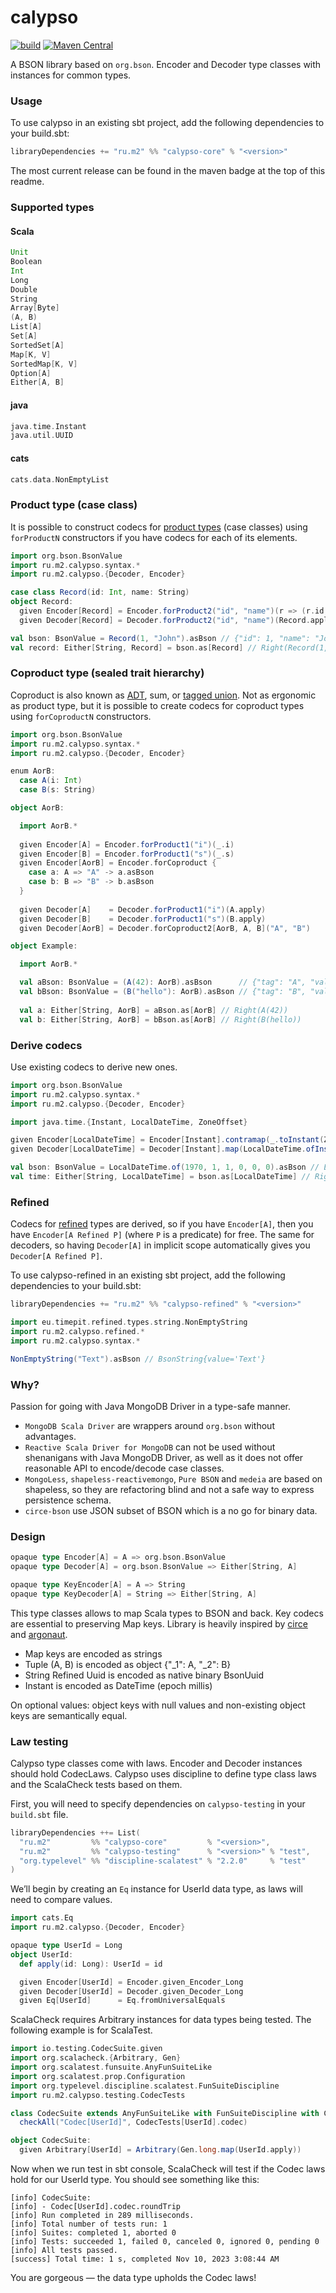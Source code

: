 # calypso

[![build](https://github.com/m2-oss/calypso/actions/workflows/release.yml/badge.svg)](https://github.com/m2-oss/calypso/actions)
[![Maven Central](https://img.shields.io/maven-central/v/ru.m2/calypso-core_3)](https://maven-badges.herokuapp.com/maven-central/ru.m2/calypso-core_3)

A BSON library based on `org.bson`. Encoder and Decoder type classes with instances for common types.

### Usage

To use calypso in an existing sbt project, add the following dependencies to your build.sbt:
```scala 3
libraryDependencies += "ru.m2" %% "calypso-core" % "<version>"
```
The most current release can be found in the maven badge at the top of this readme.

### Supported types

#### Scala
```scala 3
Unit
Boolean
Int
Long
Double
String
Array[Byte]
(A, B)
List[A]
Set[A]
SortedSet[A]
Map[K, V]
SortedMap[K, V]
Option[A]
Either[A, B]
```

#### java
```scala 3
java.time.Instant
java.util.UUID
```

#### cats
```scala 3
cats.data.NonEmptyList
```

### Product type (case class)
It is possible to construct codecs for [product types](https://en.wikipedia.org/wiki/Product_type) (case classes) using `forProductN` constructors if you have codecs for each of its elements.
```scala 3
import org.bson.BsonValue
import ru.m2.calypso.syntax.*
import ru.m2.calypso.{Decoder, Encoder}

case class Record(id: Int, name: String)
object Record:
  given Encoder[Record] = Encoder.forProduct2("id", "name")(r => (r.id, r.name))
  given Decoder[Record] = Decoder.forProduct2("id", "name")(Record.apply)

val bson: BsonValue = Record(1, "John").asBson // {"id": 1, "name": "John"}
val record: Either[String, Record] = bson.as[Record] // Right(Record(1,John))
```

### Coproduct type (sealed trait hierarchy)
Coproduct is also known as [ADT](https://en.wikipedia.org/wiki/Algebraic_data_type), sum, or [tagged union](https://en.wikipedia.org/wiki/Tagged_union). Not as ergonomic as product type, but it is possible to create codecs for coproduct types using `forCoproductN` constructors.
```scala 3
import org.bson.BsonValue
import ru.m2.calypso.syntax.*
import ru.m2.calypso.{Decoder, Encoder}

enum AorB:
  case A(i: Int)
  case B(s: String)

object AorB:

  import AorB.*
  
  given Encoder[A] = Encoder.forProduct1("i")(_.i)
  given Encoder[B] = Encoder.forProduct1("s")(_.s)
  given Encoder[AorB] = Encoder.forCoproduct {
    case a: A => "A" -> a.asBson
    case b: B => "B" -> b.asBson
  }
  
  given Decoder[A]    = Decoder.forProduct1("i")(A.apply)
  given Decoder[B]    = Decoder.forProduct1("s")(B.apply)
  given Decoder[AorB] = Decoder.forCoproduct2[AorB, A, B]("A", "B")

object Example:

  import AorB.*

  val aBson: BsonValue = (A(42): AorB).asBson      // {"tag": "A", "value": {"i": 42}}
  val bBson: BsonValue = (B("hello"): AorB).asBson // {"tag": "B", "value": {"s": "hello"}}
  
  val a: Either[String, AorB] = aBson.as[AorB] // Right(A(42))
  val b: Either[String, AorB] = bBson.as[AorB] // Right(B(hello))


```

### Derive codecs

Use existing codecs to derive new ones.
```scala 3
import org.bson.BsonValue
import ru.m2.calypso.syntax.*
import ru.m2.calypso.{Decoder, Encoder}

import java.time.{Instant, LocalDateTime, ZoneOffset}

given Encoder[LocalDateTime] = Encoder[Instant].contramap(_.toInstant(ZoneOffset.UTC))
given Decoder[LocalDateTime] = Decoder[Instant].map(LocalDateTime.ofInstant(_, ZoneOffset.UTC))

val bson: BsonValue = LocalDateTime.of(1970, 1, 1, 0, 0, 0).asBson // BsonDateTime{value=0}
val time: Either[String, LocalDateTime] = bson.as[LocalDateTime] // Right(1970-01-01T00:00)
```

### Refined
Codecs for [refined](https://github.com/fthomas/refined) types are derived, so if you have `Encoder[A]`, then you have `Encoder[A Refined P]` (where `P` is a predicate) for free. The same for decoders, so having `Decoder[A]` in implicit scope automatically gives you `Decoder[A Refined P]`.

To use calypso-refined in an existing sbt project, add the following dependencies to your build.sbt:
```scala 3
libraryDependencies += "ru.m2" %% "calypso-refined" % "<version>"
```
```scala 3
import eu.timepit.refined.types.string.NonEmptyString
import ru.m2.calypso.refined.*
import ru.m2.calypso.syntax.*

NonEmptyString("Text").asBson // BsonString{value='Text'}
```

### Why?
Passion for going with Java MongoDB Driver in a type-safe manner.
* `MongoDB Scala Driver` are wrappers around `org.bson` without advantages.
* `Reactive Scala Driver for MongoDB` can not be used without shenanigans with Java MongoDB Driver, as well as it
  does not offer reasonable API to encode/decode case classes.
* `MongoLess`, `shapeless-reactivemongo`, `Pure BSON` and `medeia` are based on shapeless, so they are refactoring blind
  and not a safe way to express persistence schema.
* `circe-bson` use JSON subset of BSON which is a no go for binary data.

### Design
```scala 3
opaque type Encoder[A] = A => org.bson.BsonValue
opaque type Decoder[A] = org.bson.BsonValue => Either[String, A]

opaque type KeyEncoder[A] = A => String
opaque type KeyDecoder[A] = String => Either[String, A]
```
This type classes allows to map Scala types to BSON and back. Key codecs are essential to preserving Map keys.
Library is heavily inspired by [circe](https://circe.github.io/circe/) and [argonaut](http://argonaut.io).

* Map keys are encoded as strings
* Tuple (A, B) is encoded as object {"_1": A, "_2": B}
* String Refined Uuid is encoded as native binary BsonUuid
* Instant is encoded as DateTime (epoch millis)

On optional values: object keys with null values and non-existing object keys are semantically equal.

### Law testing
Calypso type classes come with laws. Encoder and Decoder instances should hold CodecLaws. Calypso uses discipline to define type class laws and the ScalaCheck tests based on them.

First, you will need to specify dependencies on `calypso-testing` in your `build.sbt` file.
```scala 3
libraryDependencies ++= List(
  "ru.m2"         %% "calypso-core"         % "<version>",
  "ru.m2"         %% "calypso-testing"      % "<version>" % "test",
  "org.typelevel" %% "discipline-scalatest" % "2.2.0"     % "test"
)
```

We’ll begin by creating an `Eq` instance for UserId data type, as laws will need to compare values.

```scala 3
import cats.Eq
import ru.m2.calypso.{Decoder, Encoder}

opaque type UserId = Long
object UserId:
  def apply(id: Long): UserId = id

  given Encoder[UserId] = Encoder.given_Encoder_Long
  given Decoder[UserId] = Decoder.given_Decoder_Long
  given Eq[UserId]      = Eq.fromUniversalEquals

```

ScalaCheck requires Arbitrary instances for data types being tested. The following example is for ScalaTest.

```scala 3
import io.testing.CodecSuite.given
import org.scalacheck.{Arbitrary, Gen}
import org.scalatest.funsuite.AnyFunSuiteLike
import org.scalatest.prop.Configuration
import org.typelevel.discipline.scalatest.FunSuiteDiscipline
import ru.m2.calypso.testing.CodecTests

class CodecSuite extends AnyFunSuiteLike with FunSuiteDiscipline with Configuration:
  checkAll("Codec[UserId]", CodecTests[UserId].codec)

object CodecSuite:
  given Arbitrary[UserId] = Arbitrary(Gen.long.map(UserId.apply))

```

Now when we run test in sbt console, ScalaCheck will test if the Codec laws hold for our UserId type. You should see something like this:
```
[info] CodecSuite:
[info] - Codec[UserId].codec.roundTrip
[info] Run completed in 289 milliseconds.
[info] Total number of tests run: 1
[info] Suites: completed 1, aborted 0
[info] Tests: succeeded 1, failed 0, canceled 0, ignored 0, pending 0
[info] All tests passed.
[success] Total time: 1 s, completed Nov 10, 2023 3:08:44 AM
```
You are gorgeous — the data type upholds the Codec laws!
